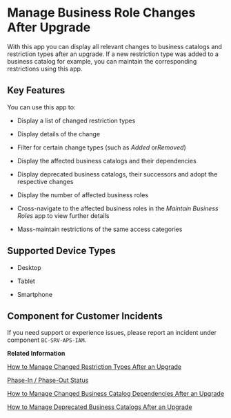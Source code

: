 <!-- loio2e2f201d17b346c480bcc2c5610fa0a7 -->

# Manage Business Role Changes After Upgrade



With this app you can display all relevant changes to business catalogs and restriction types after an upgrade. If a new restriction type was added to a business catalog for example, you can maintain the corresponding restrictions using this app.



## Key Features

You can use this app to:



-   Display a list of changed restriction types

-   Display details of the change

-   Filter for certain change types \(such as *Added* or*Removed*\)

-   Display the affected business catalogs and their dependencies

-   Display deprecated business catalogs, their successors and adopt the respective changes

-   Display the number of affected business roles

-   Cross-navigate to the affected business roles in the *Maintain Business Roles* app to view further details

-   Mass-maintain restrictions of the same access categories




<a name="loio2e2f201d17b346c480bcc2c5610fa0a7__supported_devices"/>

## Supported Device Types

-   Desktop

-   Tablet

-   Smartphone




<a name="loio2e2f201d17b346c480bcc2c5610fa0a7__customer_component"/>

## Component for Customer Incidents

If you need support or experience issues, please report an incident under component `BC-SRV-APS-IAM`.

**Related Information**  


[How to Manage Changed Restriction Types After an Upgrade](how-to-manage-changed-restriction-types-after-an-upgrade-cbddbef.md "")

[Phase-In / Phase-Out Status](phase-in-phase-out-status-03540a8.md "")

[How to Manage Changed Business Catalog Dependencies After an Upgrade](how-to-manage-changed-business-catalog-dependencies-after-an-upgrade-b6d4237.md "")

[How to Manage Deprecated Business Catalogs After an Upgrade](how-to-manage-deprecated-business-catalogs-after-an-upgrade-5bf8728.md "")

